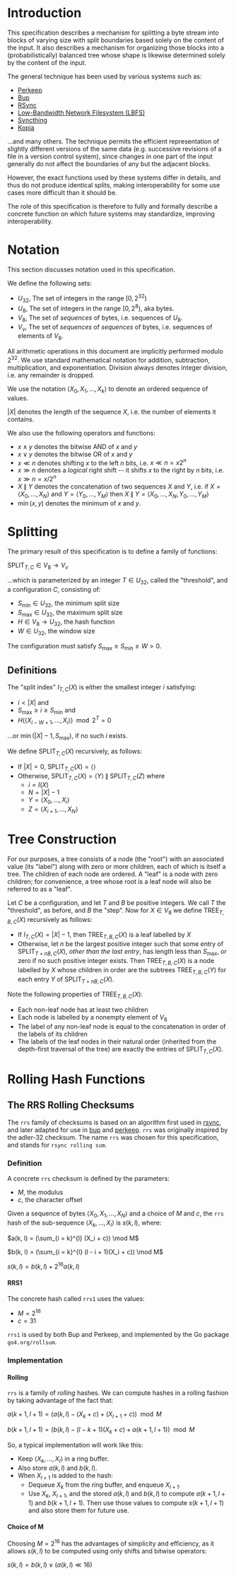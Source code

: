 # Introduction

This specification describes a mechanism
for splitting a byte stream into blocks of varying size
with split boundaries based solely on the content of the input.
It also describes a mechanism for organizing those blocks into a (probabilistically) balanced tree
whose shape is likewise determined solely by the content of the input.

The general technique has been used by various systems such as:

- [Perkeep](https://perkeep.org)
- [Bup](https://bup.github.io/)
- [RSync](https://rsync.samba.org/)
- [Low-Bandwidth Network Filesystem (LBFS)](https://pdos.csail.mit.edu/papers/lbfs:sosp01/lbfs.pdf)
- [Syncthing](https://syncthing.net/)
- [Kopia](https://github.com/kopia/kopia)

...and many others.
The technique permits the efficient representation of slightly different versions of the same data
(e.g. successive revisions of a file in a version control system),
since changes in one part of the input generally do not affect the boundaries of any but the adjacent blocks.

However, the exact functions used by these
systems differ in details, and thus do not produce identical splits,
making interoperability for some use cases more difficult than it
should be.

The role of this specification is therefore to fully and formally
describe a concrete function on which future systems may standardize,
improving interoperability.

# Notation

This section discusses notation used in this specification.

We define the following sets:

- $U_{32}$, The set of integers in the range $[0, 2^{32})$
- $U_8$, The set of integers in the range $[0, 2^8)$, aka bytes.
- $V_8$, The set of *sequences* of bytes, i.e. sequences of
  $U_8$.
- $V_v$, The set of *sequences* of *sequences* of bytes, i.e.
  sequences of elements of $V_8$.

All arithmetic operations in this document are implicitly performed
modulo $2^{32}$. We use standard mathematical notation for addition,
subtraction, multiplication, and exponentiation. Division always
denotes integer division, i.e. any remainder is dropped.

We use the notation $\langle X_0, X_1, \dots, X_k \rangle$ to denote
an ordered sequence of values.

$|X|$ denotes the length of the sequence $X$, i.e. the number of
elements it contains.

We also use the following operators and functions:

- $x \wedge y$ denotes the bitwise AND of $x$ and $y$
- $x \vee y$ denotes the bitwise OR of $x$ and $y$
- $x \ll n$ denotes shifting $x$ to the left $n$ bits, i.e.
  $x \ll n = x2^{n}$
- $x \gg n$ denotes a *logical* right shift -- it shifts $x$ to the
  right by $n$ bits, i.e. $x \gg n = x / 2^n$
- $X \mathbin{\|} Y$ denotes the concatenation of two sequences $X$ and $Y$,
  i.e. if $X = \langle X_0, \dots, X_N \rangle$ and $Y = \langle Y_0,
  \dots, Y_M \rangle$ then $X \mathbin{\|} Y = \langle X_0, \dots, X_N, Y_0, \dots, Y_M
  \rangle$
- $\min(x, y)$ denotes the minimum of $x$ and $y$.

# Splitting

The primary result of this specification is to define a family of
functions:

$\operatorname{SPLIT}_{T, C} \in V_8 \rightarrow V_v$

...which is parameterized by an integer $T \in U_{32}$, called the
"threshold", and a configuration $C$, consisting of:

- $S_{\text{min}} \in U_{32}$, the minimum split size
- $S_{\text{max}} \in U_{32}$, the maximum split size
- $H \in V_8 \rightarrow U_{32}$, the hash function
- $W \in U_{32}$, the window size

The configuration must satisfy $S_{\text{max}} \ge S_{\text{min}} \ge W > 0$.

## Definitions

The "split index" $I_{T, C}(X)$ is either the smallest integer $i$ satisfying:

- $i < |X|$ and
- $S_{\text{max}} \ge i \ge S_{\text{min}}$ and
- $H(\langle X_{i-W+1}, \dots, X_i \rangle) \mod 2^T = 0$

...or $\min(|X| - 1, S_{\text{max}})$, if no such $i$ exists.

We define $\operatorname{SPLIT}_{T, C}(X)$ recursively, as follows:

- If $|X| = 0$, $\operatorname{SPLIT}_{T, C}(X) = \langle \rangle$
- Otherwise, $\operatorname{SPLIT}_{T, C}(X) = \langle Y \rangle \mathbin{\|}
  \operatorname{SPLIT}_{T, C}(Z)$ where
  - $i = I(X)$
  - $N = |X| - 1$
  - $Y = \langle X_0, \dots, X_i \rangle$
  - $Z = \langle X_{i+1}, \dots, X_N \rangle$

# Tree Construction

For our purposes, a tree consists of a node (the "root") with an
associated value (its "label") along with zero or more children, each
of which is itself a tree. The children of each node are ordered. A
"leaf" is a node with zero children; for convenience, a tree whose root
is a leaf node will also be referred to as a "leaf".

Let $C$ be a configuration, and let $T$ and $B$ be positive integers. We
call $T$ the "threshold", as before, and $B$ the "step". Now for $X \in
V_8$ we define $\operatorname{TREE}_{T, B, C} (X)$ recursively as
follows:

- If $I_{T, C} (X) = |X| - 1$, then $\operatorname{TREE}_{T, B, C}
  (X)$ is a leaf labelled by $X$
- Otherwise, let $n$ be the largest positive integer such that some
  entry of $\operatorname{SPLIT}_{T + nB, C} (X)$, *other than the last
  entry*, has length less than $S_{\text{max}}$, or zero if no such
  positive integer exists. Then $\operatorname{TREE}_{T, B, C} (X)$ is a
  node labelled by $X$ whose children in order are the subtrees
  $\operatorname{TREE}_{T, B, C} (Y)$ for each entry $Y$ of
  $\operatorname{SPLIT}_{T + nB, C} (X)$.

Note the following properties of $\operatorname{TREE}_{T, B, C} (X)$:

- Each non-leaf node has at least two children
- Each node is labelled by a nonempty element of $V_8$
- The label of any non-leaf node is equal to the concatenation in order
  of the labels of its children
- The labels of the leaf nodes in their natural order (inherited from
  the depth-first traversal of the tree) are exactly the
  entries of $\operatorname{SPLIT}_{T, C} (X)$.

# Rolling Hash Functions

## The RRS Rolling Checksums

The `rrs` family of checksums is based on an algorithm first used
in [rsync][rsync], and later adapted for use in [bup][bup] and
[perkeep][perkeep]. `rrs` was originally inspired by the adler-32
checksum. The name `rrs` was chosen for this specification, and stands
for `rsync rolling sum`.

### Definition

A concrete `rrs` checksum is defined by the parameters:

- $M$, the modulus
- $c$, the character offset

Given a sequence of bytes $\langle X_0, X_1, \dots, X_N \rangle$ and a
choice of $M$ and $c$, the `rrs` hash of the sub-sequence $\langle X_k,
\dots, X_l \rangle$ is $s(k, l)$, where:

$a(k, l) = (\sum_{i = k}^{l} (X_i + c)) \mod M$

$b(k, l) = (\sum_{i = k}^{l} (l - i + 1)(X_i + c)) \mod M$

$s(k, l) = b(k, l) + 2^{16}a(k, l)$

#### RRS1

The concrete hash called `rrs1` uses the values:

- $M = 2^{16}$
- $c = 31$

`rrs1` is used by both Bup and Perkeep, and implemented by the Go
package `go4.org/rollsum`.

### Implementation

#### Rolling

`rrs` is a family of _rolling_ hashes. We can compute hashes in a
rolling fashion by taking advantage of the fact that:

$a(k + 1, l + 1) = (a(k, l) - (X_k + c) + (X_{l+1} + c)) \mod M$

$b(k + 1, l + 1) = (b(k, l) - (l - k + 1)(X_k + c) + a(k + 1, l + 1)) \mod M$

So, a typical implementation will work like this:

- Keep $\langle X_k, \dots, X_l \rangle$ in a ring buffer.
- Also store $a(k, l)$ and $b(k, l)$.
- When $X_{l+1}$ is added to the hash:
  - Dequeue $X_k$ from the ring buffer, and enqueue $X_{l+1}$.
  - Use $X_k$, $X_{l+1}$, and the stored $a(k, l)$ and $b(k, l)$ to compute
    $a(k + 1, l + 1)$ and $b(k + 1, l + 1)$. Then use those values to
    compute $s(k + 1, l + 1)$ and also store them for future use.

#### Choice of M

Choosing $M = 2^{16}$ has the advantages of simplicity and efficiency,
as it allows $s(k, l)$ to be computed using only shifts and bitwise
operators:

$s(k, l) = b(k, l) \vee (a(k, l) \ll 16)$

[rsync]: https://rsync.samba.org/tech_report/node3.html
[bup]: https://bup.github.io/
[perkeep]: https://perkeep.org/
